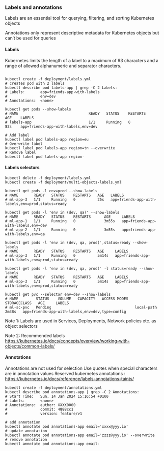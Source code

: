 ### Labels and annotations 

Labels are an essential tool for querying, filtering, and sorting Kubernetes objects

Annotations only represent descriptive metadata for Kubernetes objects but can’t be used for queries

#### Labels 

Kubernetes limits the length of a label to a maximum of 63 characters and a range of allowed alphanumeric and separator characters.

```shell

kubectl create -f deployment/labels.yml
# creates pod with 2 labels 
kubectl describe pod labels-app | grep -C 2 Labels:
# Labels:       app=friends-app-with-labels
#               env=dev
# Annotations:  <none>

kubectl get pods --show-labels
# NAME                                READY   STATUS    RESTARTS       AGE    LABELS
# labels-app                          1/1     Running   0              82s    app=friends-app-with-labels,env=dev

# Add label 
kubectl label pod labels-app region=eu
# Overwrite label 
kubectl label pod labels-app region=tn --overwrite
# Remove label 
kubectl label pod labels-app region-
```

#### Labels selectors

```shell
kubectl delete -f deployment/labels.yml
kubectl create -f deployment/multi-objects-labels.yml

kubectl get pods -l env=prod --show-labels
# NAME       READY   STATUS    RESTARTS   AGE   LABELS
# ml-app-3   1/1     Running   0          25s   app=friends-app-with-labels,env=prod,status=ready

kubectl get pods -l 'env in (dev, qa)' --show-labels
# NAME       READY   STATUS    RESTARTS      AGE     LABELS
# ml-app-1   1/1     Running   0             3m55s   app=friends-app-with-labels,env=dev
# ml-app-2   1/1     Running   0             3m55s   app=friends-app-with-labels,env=qa

kubectl get pods -l 'env in (dev, qa, prod)',status=ready --show-labels
# NAME       READY   STATUS    RESTARTS   AGE     LABELS
# ml-app-3   1/1     Running   0          5m14s   app=friends-app-with-labels,env=prod,status=ready

kubectl get pods -l 'env in (dev, qa, prod)' -l status=ready --show-labels
# NAME       READY   STATUS    RESTARTS   AGE     LABELS
# ml-app-3   1/1     Running   0          5m14s   app=friends-app-with-labels,env=prod,status=ready

kubectl get pvc --selector env=dev --show-labels
# NAME        STATUS    VOLUME   CAPACITY   ACCESS MODES   STORAGECLASS   AGE     LABELS
# ml-sc-pvc   Pending                                      local-path     2m38s   app=friends-app-with-labels,env=dev,type=config
```

Note 1:
Labels are used in Services, Deployments, Network policies etc. as object selectors

Note 2: 
Recommended labels https://kubernetes.io/docs/concepts/overview/working-with-objects/common-labels/

#### Annotations 

Annotations are not used for selection 
Use quotes when special characters are in annotation values
Reserved kubernetes annotations : https://kubernetes.io/docs/reference/labels-annotations-taints/

```shell
kubectl create -f deployment/annotations.yml
kubectl describe pod annotations-app | grep -C 2 Annotations:
# Start Time:   Sun, 14 Jan 2024 15:16:54 +0100
# Labels:       <none>
# Annotations:  author: XXXX0000
#               commit: 4888cc1
#               version: feature/v1

# add annotation 
kubectl annotate pod annotations-app email='xxxx@yyy.io'
# update annotation 
kubectl annotate pod annotations-app email='zzzz@yyy.io' --overwrite
# remove annotation 
kubectl annotate pod annotations-app email-
```
